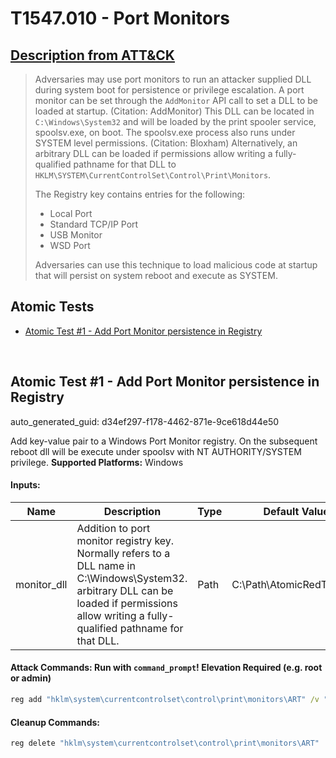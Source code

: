 # T1547.010 - Port Monitors
## [Description from ATT&CK](https://attack.mitre.org/techniques/T1547/010)
<blockquote>Adversaries may use port monitors to run an attacker supplied DLL during system boot for persistence or privilege escalation. A port monitor can be set through the <code>AddMonitor</code> API call to set a DLL to be loaded at startup. (Citation: AddMonitor) This DLL can be located in <code>C:\Windows\System32</code> and will be loaded by the print spooler service, spoolsv.exe, on boot. The spoolsv.exe process also runs under SYSTEM level permissions. (Citation: Bloxham) Alternatively, an arbitrary DLL can be loaded if permissions allow writing a fully-qualified pathname for that DLL to <code>HKLM\SYSTEM\CurrentControlSet\Control\Print\Monitors</code>. 

The Registry key contains entries for the following:

* Local Port
* Standard TCP/IP Port
* USB Monitor
* WSD Port

Adversaries can use this technique to load malicious code at startup that will persist on system reboot and execute as SYSTEM.</blockquote>

## Atomic Tests

- [Atomic Test #1 - Add Port Monitor persistence in Registry](#atomic-test-1---add-port-monitor-persistence-in-registry)


<br/>

## Atomic Test #1 - Add Port Monitor persistence in Registry

auto_generated_guid: d34ef297-f178-4462-871e-9ce618d44e50

Add key-value pair to a Windows Port Monitor registry. On the subsequent reboot dll will be execute under spoolsv with NT AUTHORITY/SYSTEM privilege.
**Supported Platforms:** Windows




#### Inputs:
| Name | Description | Type | Default Value |
|------|-------------|------|---------------|
| monitor_dll | Addition to port monitor registry key. Normally refers to a DLL name in C:&#92;Windows&#92;System32. arbitrary DLL can be loaded if permissions allow writing a fully-qualified pathname for that DLL. | Path | C:&#92;Path&#92;AtomicRedTeam.dll|


#### Attack Commands: Run with `command_prompt`!  Elevation Required (e.g. root or admin) 


```cmd
reg add "hklm\system\currentcontrolset\control\print\monitors\ART" /v "Atomic Red Team" /d "#{monitor_dll}" /t REG_SZ
```

#### Cleanup Commands:
```cmd
reg delete "hklm\system\currentcontrolset\control\print\monitors\ART"
```





<br/>
